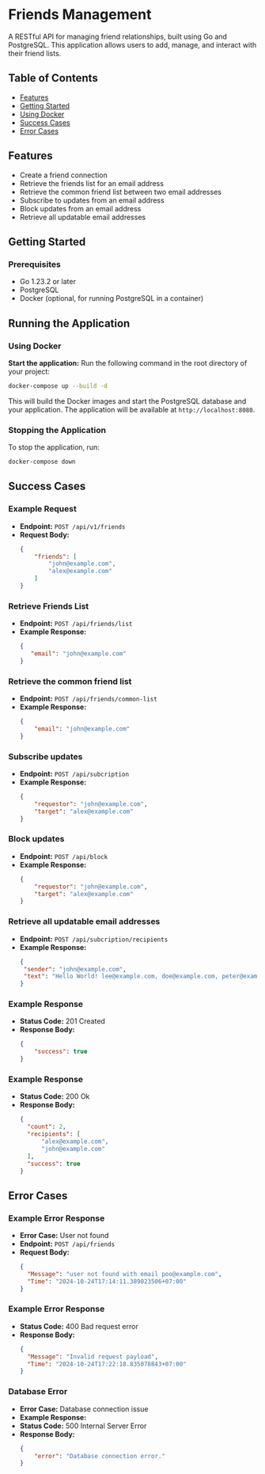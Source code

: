 
# Friends Management

A RESTful API for managing friend relationships, built using Go and PostgreSQL. This application allows users to add, manage, and interact with their friend lists.

## Table of Contents
- [Features](#features)
- [Getting Started](#getting-started)
- [Using Docker](#using-docker)
- [Success Cases](#success-cases)
- [Error Cases](#error-cases)

## Features
- Create a friend connection
- Retrieve the friends list for an email address
- Retrieve the common friend list between two email addresses
- Subscribe to updates from an email address
- Block updates from an email address
- Retrieve all updatable email addresses

## Getting Started

### Prerequisites
- Go 1.23.2 or later
- PostgreSQL
- Docker (optional, for running PostgreSQL in a container)

## Running the Application

### Using Docker



  **Start the application:**
   Run the following command in the root directory of your project:
   ```bash
   docker-compose up --build -d
   ```

   This will build the Docker images and start the PostgreSQL database and your application. The application will be available at `http://localhost:8080`.

### Stopping the Application
To stop the application, run:
```bash
docker-compose down
```

## Success Cases

### Example Request
- **Endpoint:** `POST /api/v1/friends`
- **Request Body:**
  ```json
  {
      "friends": [
          "john@example.com",
          "alex@example.com"
      ]
  }
  ```
### Retrieve Friends List
- **Endpoint:** `POST /api/friends/list`
- **Example Response:**
  ```json
  {
     "email": "john@example.com"
  }
  ```
### Retrieve the common friend list
- **Endpoint:** `POST /api/friends/common-list`
- **Example Response:**
  ```json
  {
      "email": "john@example.com"
  }
  ```
### Subscribe updates 
- **Endpoint:** `POST /api/subcription`
- **Example Response:**
  ```json
  {
      "requestor": "john@example.com",
      "target": "alex@example.com"
  }
  ```
### Block updates
- **Endpoint:** `POST /api/block`
- **Example Response:**
  ```json
  {
      "requestor": "john@example.com",
      "target": "alex@example.com"
  }
  ```
### Retrieve all updatable email addresses
- **Endpoint:** `POST /api/subcription/recipients`
- **Example Response:**
  ```json
  {
   "sender": "john@example.com",
   "text": "Hello World! lee@example.com, doe@example.com, peter@example.com"
  }
  ```
  
### Example Response
- **Status Code:** 201 Created
- **Response Body:**
  ```json
  {
      "success": true
  }
  ```
### Example Response
- **Status Code:** 200 Ok
- **Response Body:**
  ```json
  {
    "count": 2,
    "recipients": [
        "alex@example.com",
        "john@example.com"
    ],
    "success": true
  }
  ```

## Error Cases

### Example Error Response
- **Error Case:** User not found
- **Endpoint:** `POST /api/friends`
- **Request Body:**
  ```json
  {
    "Message": "user not found with email poo@example.com",
    "Time": "2024-10-24T17:14:11.389023506+07:00"
  }
  ```

### Example Error Response
- **Status Code:** 400 Bad request error
- **Response Body:**
  ```json
  {
    "Message": "Invalid request payload",
    "Time": "2024-10-24T17:22:18.835078843+07:00"
  }
  ```


### Database Error
- **Error Case:** Database connection issue
- **Example Response:**
- **Status Code:** 500 Internal Server Error
- **Response Body:**
  ```json
  {
      "error": "Database connection error."
  }
  ```



